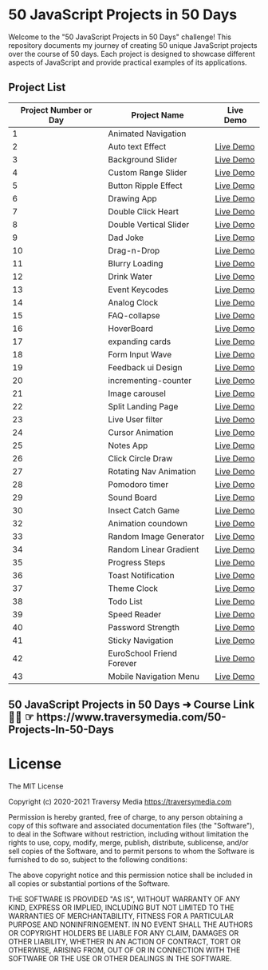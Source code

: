 
# 50 JavaScript Projects in 50 Days

Welcome to the "50 JavaScript Projects in 50 Days" challenge! This repository documents my journey of creating 50 unique JavaScript projects over the course of 50 days. Each project is designed to showcase different aspects of JavaScript and provide practical examples of its applications.

## Project List
| Project Number or Day | Project Name           | Live Demo |
|----------------|------------------------|-----------|
| 1              | Animated Navigation    |       | [Live Demo](https://incandescent-axolotl-810e70.netlify.app/) |
| 2              | Auto text Effect               | [Live Demo](https://649afe6522758800892fdfd7--resplendent-kelpie-b48687.netlify.app/) |
| 3              | Background Slider              | [Live Demo](https://luminous-khapse-1ba58f.netlify.app/) |
| 4              | Custom Range Slider            | [Live Demo](https://649d802814d4fd06f21aa2bd--reliable-quokka-372b68.netlify.app/) |
| 5              | Button Ripple Effect           | [Live Demo](https://649ebcb74b925100892cf385--fantastic-gecko-412f5d.netlify.app/) |
| 6              | Drawing App                    | [Live Demo](https://64a00b01a3ef6d1ff67df26a--loquacious-frangipane-053790.netlify.app/) |
| 7              | Double Click Heart             | [Live Demo](https://64a1646ebad6fb434e412885--stalwart-bombolone-dce336.netlify.app/) |
| 8              | Double Vertical Slider         | [Live Demo](https://64a2337abad6fb33c941283c--gentle-bublanina-91deee.netlify.app/) |
| 9              | Dad Joke                       | [Live Demo](https://64a40468a845b20dd01f91b7--roaring-lebkuchen-f16e73.netlify.app/) |
| 10             | Drag-n-Drop                    | [Live Demo](https://64a5563c6eab6000811ed261--wonderful-torrone-ee80c6.netlify.app/) |
| 11             | Blurry Loading                 | [Live Demo](https://64a67d5790757c5715967671--reliable-medovik-bf41a7.netlify.app/) |
| 12             | Drink Water                    | [Live Demo](https://64a80c7dd19e2a0f5df5715c--effortless-tulumba-7396c6.netlify.app/) |
| 13             | Event Keycodes                 | [Live Demo](https://64a979344dd25f0bd8c7707e--fantastic-haupia-b27331.netlify.app/) |
| 14             | Analog Clock                   | [Live Demo](https://64aa3f4107c5a67282d76770--quiet-muffin-a52b88.netlify.app/) |
| 15             | FAQ-collapse                   | [Live Demo](https://64abc81d5489343d5976b470--fancy-duckanoo-a7c4e3.netlify.app/) |
| 16             | HoverBoard                     | [Live Demo](https://64ace9f62acb1a3a0d4613bb--splendid-axolotl-b9cf10.netlify.app/) |
| 17             | expanding cards                | [Live Demo](https://64ae8fb64979231a88927f9d--endearing-manatee-b90cf7.netlify.app/) |
| 18             | Form Input Wave                | [Live Demo](https://64afcc2d84a38d4580a5c7c0--velvety-strudel-b27202.netlify.app/?) |
| 19             | Feedback ui Design             | [Live Demo](https://frabjous-fox-e83e5f.netlify.app/) |
| 20             | incrementing-counter           | [Live Demo](https://64b282d3bd75e97d11def9c4--mellifluous-lokum-5c0c61.netlify.app/) |
| 21             | Image carousel                 | [Live Demo](https://64b3e8bf9a72cb3063efde55--adorable-biscotti-276e17.netlify.app/) |
| 22             | Split Landing Page             | [Live Demo](https://64b4a9dee4fdea171088f062--playful-cannoli-67bbca.netlify.app/) |
| 23             | Live User filter               | [Live Demo](https://flourishing-rabanadas-094ab3.netlify.app/) | 
| 24             | Cursor Animation               | [Live Demo](https://flourishing-rabanadas-094ab3.netlify.app/) | 
| 25             | Notes App                      | [Live Demo](https://64b936aa25c4c10475bd1064--thunderous-liger-790d68.netlify.app/) |
| 26             | Click Circle Draw              | [Live Demo](https://64ba6291e1b61e03bfb97577--ornate-toffee-01c247.netlify.app/) |
| 27             | Rotating Nav Animation         | [Live Demo](https://64bb4c58c252e01b7b126f0c--spectacular-entremet-7fa79a.netlify.app/) |
| 28             | Pomodoro timer                 | [Live Demo](https://64bd526e33a8cd3256944f84--mellifluous-piroshki-7de023.netlify.app/) |
| 29             | Sound Board                    | [Live Demo](https://64be52fcbf7e1b008004403d--unique-bublanina-7b42d7.netlify.app/) |
| 30             | Insect Catch Game              | [Live Demo](https://64c296691c6c4a0ac1af167e--gleeful-moonbeam-3abdd2.netlify.app/) |                                    | 31             | Scroll Animation               | [Live Demo](https://delicate-genie-d86344.netlify.app/) |
| 32             | Animation coundown             | [Live Demo](https://64c5350e71ccc67d2f69978c--statuesque-fairy-1fe60a.netlify.app/) |
| 33             | Random Image Generator         | [Live Demo](https://timely-gumption-48555d.netlify.app/) |
| 34             | Random Linear Gradient         | [Live Demo](https://64c909a66a382010d7379803--delicate-torrone-fd2d7a.netlify.app/) |
| 35             | Progress Steps                 | [Live Demo](https://resonant-llama-66eeae.netlify.app/) |
| 36             | Toast Notification             | [Live Demo](https://quiet-rolypoly-e39630.netlify.app/) |
| 37             | Theme Clock                    | [Live Demo](https://lnkd.in/dDJAxiuu) |
| 38             | Todo List                      | [Live Demo](https://jolly-tarsier-21f3fc.netlify.app/) |
| 39             | Speed Reader                   | [Live Demo](https://splendid-choux-4ccae6.netlify.app/) |
| 40             |  Password Strength             | [Live Demo](https://stalwart-phoenix-1887b0.netlify.app/) |
| 41             |  Sticky Navigation             | [Live Demo](https://64d51d613ce3ec0e10b49b0e--gentle-fudge-feb6c5.netlify.app/) |
| 42             |  EuroSchool Friend Forever     | [Live Demo](https://unique-lollipop-04b9b0.netlify.app/) |
| 43             |  Mobile Navigation Menu        | [Live Demo](https://unique-lollipop-04b9b0.netlify.app/) |



<h2>50 JavaScript Projects in 50 Days ➜ Course Link 👩‍🏫 ☞ https://www.traversymedia.com/50-Projects-In-50-Days </h2>

<h1>License</h1>
The MIT License

Copyright (c) 2020-2021 Traversy Media https://traversymedia.com

Permission is hereby granted, free of charge, to any person obtaining a copy of this software and associated documentation files (the "Software"), to deal in the Software without restriction, including without limitation the rights to use, copy, modify, merge, publish, distribute, sublicense, and/or sell copies of the Software, and to permit persons to whom the Software is furnished to do so, subject to the following conditions:

The above copyright notice and this permission notice shall be included in all copies or substantial portions of the Software.

THE SOFTWARE IS PROVIDED "AS IS", WITHOUT WARRANTY OF ANY KIND, EXPRESS OR IMPLIED, INCLUDING BUT NOT LIMITED TO THE WARRANTIES OF MERCHANTABILITY, FITNESS FOR A PARTICULAR PURPOSE AND NONINFRINGEMENT. IN NO EVENT SHALL THE AUTHORS OR COPYRIGHT HOLDERS BE LIABLE FOR ANY CLAIM, DAMAGES OR OTHER LIABILITY, WHETHER IN AN ACTION OF CONTRACT, TORT OR OTHERWISE, ARISING FROM, OUT OF OR IN CONNECTION WITH THE SOFTWARE OR THE USE OR OTHER DEALINGS IN THE SOFTWARE.
